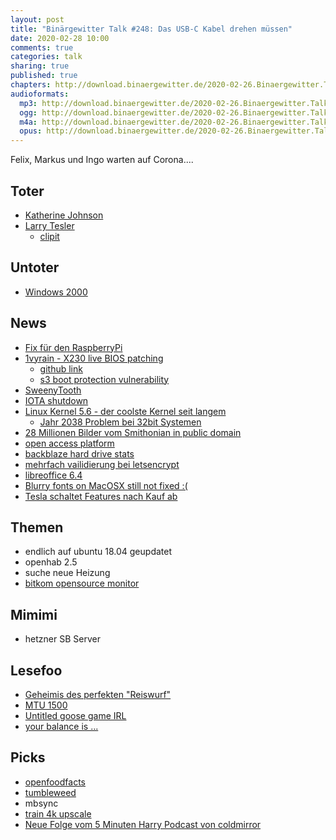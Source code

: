 ```yaml
---
layout: post
title: "Binärgewitter Talk #248: Das USB-C Kabel drehen müssen"
date: 2020-02-28 10:00
comments: true
categories: talk
sharing: true
published: true
chapters: http://download.binaergewitter.de/2020-02-26.Binaergewitter.Talk.248.chapters.txt
audioformats:
  mp3: http://download.binaergewitter.de/2020-02-26.Binaergewitter.Talk.248.mp3
  ogg: http://download.binaergewitter.de/2020-02-26.Binaergewitter.Talk.248.ogg
  m4a: http://download.binaergewitter.de/2020-02-26.Binaergewitter.Talk.248.m4a
  opus: http://download.binaergewitter.de/2020-02-26.Binaergewitter.Talk.248.opus
---
```

Felix, Markus und Ingo warten auf Corona....

## Toter
- [Katherine Johnson]( https://de.wikipedia.org/wiki/Katherine_Johnson )
- [Larry Tesler]( https://de.wikipedia.org/wiki/Larry_Tesler )
   * [clipit]( https://github.com/CristianHenzel/ClipIt )

## Untoter
- [Windows 2000]( https://www.heise.de/newsticker/meldung/Vor-20-Jahren-Windows-2000-ist-verfuegbar-4662087.html )

## News
- [Fix für den RaspberryPi]( https://hackaday.com/2020/02/23/raspberry-pi-slips-out-new-pcb-version-with-usb-c-power-fix/ )
- [1vyrain - X230 live BIOS patching](https://1vyra.in/ )
  - [github link]( https://github.com/n4ru/1vyrain )
  - [s3 boot protection vulnerability]( https://support.lenovo.com/eg/ru/product_security/s3_boot_protect )
- [SweenyTooth](https://www.heise.de/security/meldung/Sicherheitsluecken-Sammlung-SweynTooth-SocS-in-zahlreichen-Produkten-verwundbar-4660872.html )
- [IOTA shutdown]( https://news.slashdot.org/story/20/02/17/018259/iota-cryptocurrency-shut-down-its-entire-network-after-a-wallet-breach )
 - [Linux Kernel 5.6 - der coolste Kernel seit langem](https://www.phoronix.com/scan.php?page=article&item=linux-56-features&num=1)
   * [Jahr 2038 Problem bei 32bit Systemen](https://www.pro-linux.de/news/1/27781/linux-56-l%C3%B6st-jahr-2038-problem-f%C3%BCr-32-bit-systeme.html )
- [28 Millionen Bilder vom Smithonian in public domain]( https://www.smithsonianmag.com/smithsonian-institution/smithsonian-releases-28-million-images-public-domain-180974263/ )
- [open access platform](https://www.si.edu/openaccess )
- [backblaze hard drive stats]( https://www.backblaze.com/blog/hard-drive-stats-for-2019/ )
- [mehrfach vailidierung bei letsencrypt]( https://www.pro-linux.de/news/1/27814/let39s-encrypt-validiert-mehrfach.html )
- [libreoffice 6.4]( https://blog.documentfoundation.org/blog/2020/01/29/libreoffice-6-4/ )
- [Blurry fonts on MacOSX still not fixed :( ](https://bugs.documentfoundation.org/show_bug.cgi?id=122218 )
- [Tesla schaltet Features nach Kauf ab]( https://www.heise.de/newsticker/meldung/Nach-Verkauf-Tesla-deaktiviert-Autopilot-in-Gebrauchtwagen-aus-der-Ferne-4656050.html )

## Themen
- endlich auf ubuntu 18.04 geupdatet
- openhab 2.5
- suche neue Heizung
- [bitkom opensource monitor]( https://www.bitkom.org/Bitkom/Publikationen/Open-Source-Monitor-2019 )

## Mimimi
- hetzner SB Server

## Lesefoo
- [Geheimis des perfekten "Reiswurf"]( https://arstechnica.com/science/2020/02/georgia-tech-physicists-unlock-the-secret-to-perfect-wok-tossed-fried-rice/ )
- [MTU 1500]( https://blog.benjojo.co.uk/post/why-is-ethernet-mtu-1500 )
- [Untitled goose game IRL]( https://www.theregister.co.uk/2020/02/12/goose_reign_of_terror/ )
- [your balance is ...]( https://medium.com/selency-tech-product/your-balance-is-0-30000000004-b6f7870bd32e )

## Picks
- [openfoodfacts]( https://de.openfoodfacts.org/ )
- [tumbleweed]( https://review.tumbleweed.boombatower.com/ )
- mbsync
- [train 4k upscale]( https://www.youtube.com/watch?v=3RYNThid23g )
- [Neue Folge vom 5 Minuten Harry Podcast von coldmirror]( https://www.youtube.com/watch?v=YUdy-pSZ9TI )
